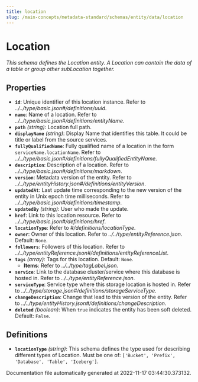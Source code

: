 ```yaml
---
title: location
slug: /main-concepts/metadata-standard/schemas/entity/data/location
---
```


# Location

*This schema defines the Location entity. A Location can contain the data of a table or group other subLocation together.*

## Properties

- **`id`**: Unique identifier of this location instance. Refer to *../../type/basic.json#/definitions/uuid*.
- **`name`**: Name of a location. Refer to *../../type/basic.json#/definitions/entityName*.
- **`path`** *(string)*: Location full path.
- **`displayName`** *(string)*: Display Name that identifies this table. It could be title or label from the source services.
- **`fullyQualifiedName`**: Fully qualified name of a location in the form `serviceName.locationName`. Refer to *../../type/basic.json#/definitions/fullyQualifiedEntityName*.
- **`description`**: Description of a location. Refer to *../../type/basic.json#/definitions/markdown*.
- **`version`**: Metadata version of the entity. Refer to *../../type/entityHistory.json#/definitions/entityVersion*.
- **`updatedAt`**: Last update time corresponding to the new version of the entity in Unix epoch time milliseconds. Refer to *../../type/basic.json#/definitions/timestamp*.
- **`updatedBy`** *(string)*: User who made the update.
- **`href`**: Link to this location resource. Refer to *../../type/basic.json#/definitions/href*.
- **`locationType`**: Refer to *#/definitions/locationType*.
- **`owner`**: Owner of this location. Refer to *../../type/entityReference.json*. Default: `None`.
- **`followers`**: Followers of this location. Refer to *../../type/entityReference.json#/definitions/entityReferenceList*.
- **`tags`** *(array)*: Tags for this location. Default: `None`.
  - **Items**: Refer to *../../type/tagLabel.json*.
- **`service`**: Link to the database cluster/service where this database is hosted in. Refer to *../../type/entityReference.json*.
- **`serviceType`**: Service type where this storage location is hosted in. Refer to *../../type/storage.json#/definitions/storageServiceType*.
- **`changeDescription`**: Change that lead to this version of the entity. Refer to *../../type/entityHistory.json#/definitions/changeDescription*.
- **`deleted`** *(boolean)*: When `true` indicates the entity has been soft deleted. Default: `False`.
## Definitions

- **`locationType`** *(string)*: This schema defines the type used for describing different types of Location. Must be one of: `['Bucket', 'Prefix', 'Database', 'Table', 'Iceberg']`.


Documentation file automatically generated at 2022-11-17 03:44:30.373132.

